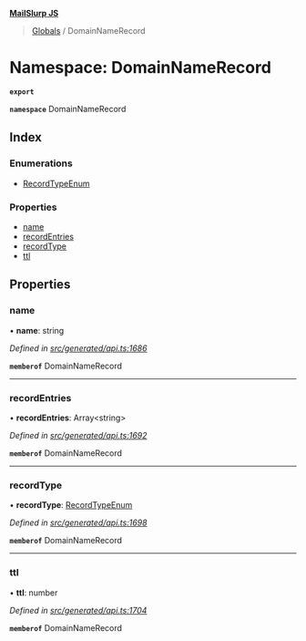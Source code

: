 **[MailSlurp JS](../README.md)**

> [Globals](../README.md) / DomainNameRecord

# Namespace: DomainNameRecord

**`export`** 

**`namespace`** DomainNameRecord

## Index

### Enumerations

* [RecordTypeEnum](../enums/domainnamerecord.recordtypeenum.md)

### Properties

* [name](domainnamerecord.md#name)
* [recordEntries](domainnamerecord.md#recordentries)
* [recordType](domainnamerecord.md#recordtype)
* [ttl](domainnamerecord.md#ttl)

## Properties

### name

•  **name**: string

*Defined in [src/generated/api.ts:1686](https://github.com/mailslurp/mailslurp-client/blob/cce5bf2/src/generated/api.ts#L1686)*

**`memberof`** DomainNameRecord

___

### recordEntries

•  **recordEntries**: Array\<string>

*Defined in [src/generated/api.ts:1692](https://github.com/mailslurp/mailslurp-client/blob/cce5bf2/src/generated/api.ts#L1692)*

**`memberof`** DomainNameRecord

___

### recordType

•  **recordType**: [RecordTypeEnum](../enums/domainnamerecord.recordtypeenum.md)

*Defined in [src/generated/api.ts:1698](https://github.com/mailslurp/mailslurp-client/blob/cce5bf2/src/generated/api.ts#L1698)*

**`memberof`** DomainNameRecord

___

### ttl

•  **ttl**: number

*Defined in [src/generated/api.ts:1704](https://github.com/mailslurp/mailslurp-client/blob/cce5bf2/src/generated/api.ts#L1704)*

**`memberof`** DomainNameRecord
